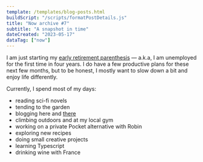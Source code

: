 ```yaml
---
template: /templates/blog-posts.html
buildScript: "/scripts/formatPostDetails.js"
title: "Now archive #7"
subtitle: "A snapshot in time"
dateCreated: "2023-05-17"
dataTag: ["now"]
---
```


I am just starting my [early retirement parenthesis](/posts/29-time-for-a-break/) — a.k.a, I am unemployed for the first time in four years. I do have a few productive plans for these next few months, but to be honest, I mostly want to slow down a bit and enjoy life differently.

Currently, I spend most of my days:

- reading sci-fi novels
- tending to the garden
- blogging here and [there](https://eaudepoisson.com/)
- climbing outdoors and at my local gym
- working on a private Pocket alternative with Robin
- exploring new recipes
- doing small creative projects
- learning Typescript
- drinking wine with France
